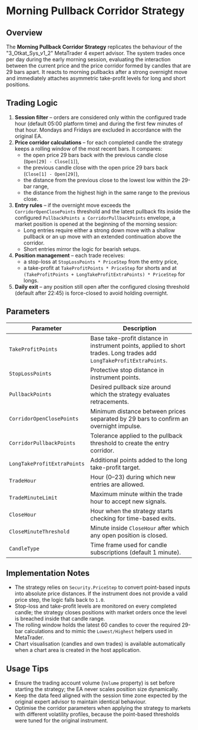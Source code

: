 # Morning Pullback Corridor Strategy

## Overview
The **Morning Pullback Corridor Strategy** replicates the behaviour of the "3_Otkat_Sys_v1_2" MetaTrader 4 expert advisor. The system trades once per day during the early morning session, evaluating the interaction between the current price and the price corridor formed by candles that are 29 bars apart. It reacts to morning pullbacks after a strong overnight move and immediately attaches asymmetric take-profit levels for long and short positions.

## Trading Logic
1. **Session filter** – orders are considered only within the configured trade hour (default 05:00 platform time) and during the first few minutes of that hour. Mondays and Fridays are excluded in accordance with the original EA.
2. **Price corridor calculations** – for each completed candle the strategy keeps a rolling window of the most recent bars. It compares:
   - the open price 29 bars back with the previous candle close (`Open[29] - Close[1]`),
   - the previous candle close with the open price 29 bars back (`Close[1] - Open[29]`),
   - the distance from the previous close to the lowest low within the 29-bar range,
   - the distance from the highest high in the same range to the previous close.
3. **Entry rules** – if the overnight move exceeds the `CorridorOpenClosePoints` threshold and the latest pullback fits inside the configured `PullbackPoints ± CorridorPullbackPoints` envelope, a market position is opened at the beginning of the morning session:
   - Long entries require either a strong down move with a shallow pullback or an up move with an extended continuation above the corridor.
   - Short entries mirror the logic for bearish setups.
4. **Position management** – each trade receives:
   - a stop-loss at `StopLossPoints * PriceStep` from the entry price,
   - a take-profit at `TakeProfitPoints * PriceStep` for shorts and at `(TakeProfitPoints + LongTakeProfitExtraPoints) * PriceStep` for longs.
5. **Daily exit** – any position still open after the configured closing threshold (default after 22:45) is force-closed to avoid holding overnight.

## Parameters
| Parameter | Description |
|-----------|-------------|
| `TakeProfitPoints` | Base take-profit distance in instrument points, applied to short trades. Long trades add `LongTakeProfitExtraPoints`. |
| `StopLossPoints` | Protective stop distance in instrument points. |
| `PullbackPoints` | Desired pullback size around which the strategy evaluates retracements. |
| `CorridorOpenClosePoints` | Minimum distance between prices separated by 29 bars to confirm an overnight impulse. |
| `CorridorPullbackPoints` | Tolerance applied to the pullback threshold to create the entry corridor. |
| `LongTakeProfitExtraPoints` | Additional points added to the long take-profit target. |
| `TradeHour` | Hour (0–23) during which new entries are allowed. |
| `TradeMinuteLimit` | Maximum minute within the trade hour to accept new signals. |
| `CloseHour` | Hour when the strategy starts checking for time-based exits. |
| `CloseMinuteThreshold` | Minute inside `CloseHour` after which any open position is closed. |
| `CandleType` | Time frame used for candle subscriptions (default 1 minute). |

## Implementation Notes
- The strategy relies on `Security.PriceStep` to convert point-based inputs into absolute price distances. If the instrument does not provide a valid price step, the logic falls back to `1.0`.
- Stop-loss and take-profit levels are monitored on every completed candle; the strategy closes positions with market orders once the level is breached inside that candle range.
- The rolling window holds the latest 60 candles to cover the required 29-bar calculations and to mimic the `Lowest/Highest` helpers used in MetaTrader.
- Chart visualisation (candles and own trades) is available automatically when a chart area is created in the host application.

## Usage Tips
- Ensure the trading account volume (`Volume` property) is set before starting the strategy; the EA never scales position size dynamically.
- Keep the data feed aligned with the session time zone expected by the original expert advisor to maintain identical behaviour.
- Optimise the corridor parameters when applying the strategy to markets with different volatility profiles, because the point-based thresholds were tuned for the original instrument.
